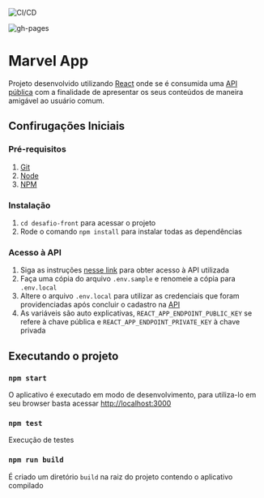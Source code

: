 ![CI/CD](https://github.com/mathrtd/desafio-front/workflows/build-and-deploy/badge.svg)

![gh-pages](https://github.com/mathrtd/desafio-front/workflows/pages/pages-build-deployment/badge.svg)

# Marvel App

Projeto desenvolvido utilizando [React](https://pt-br.reactjs.org/) onde se é consumida uma [API pública](https://developer.marvel.com/docs) com a finalidade de apresentar os seus conteúdos de maneira amigável ao usuário comum.

## Confirugações Iniciais

### Pré-requisitos

1.  [Git](https://git-scm.com/downloads)
1.  [Node](https://nodejs.org/en/download/)
1.  [NPM](https://www.npmjs.com/)

### Instalação

1.  `cd desafio-front` para acessar o projeto
1.  Rode o comando `npm install` para instalar todas as dependências

### Acesso à API

1.  Siga as instruções [nesse link](https://developer.marvel.com/signup) para obter acesso à API utilizada
1.  Faça uma cópia do arquivo `.env.sample` e renomeie a cópia para `.env.local`
1.  Altere o arquivo `.env.local` para utilizar as credenciais que foram providenciadas após concluir o cadastro na [API](https://developer.marvel.com/account)
1.  As variáveis são auto explicativas, `REACT_APP_ENDPOINT_PUBLIC_KEY` se refere à chave pública e `REACT_APP_ENDPOINT_PRIVATE_KEY` à chave privada

## Executando o projeto

### `npm start`

O aplicativo é executado em modo de desenvolvimento, para utiliza-lo em seu browser basta acessar [http://localhost:3000](http://localhost:3000)

### `npm test`

Execução de testes

### `npm run build`

É criado um diretório `build` na raiz do projeto contendo o aplicativo compilado